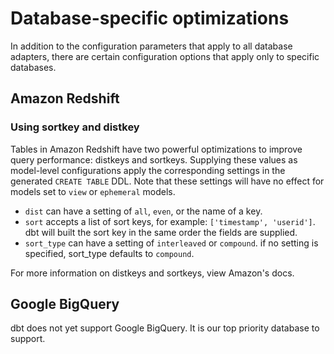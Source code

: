 # Database-specific optimizations

In addition to the configuration parameters that apply to all database adapters, there are certain configuration options that apply only to specific databases.

## Amazon Redshift

### Using sortkey and distkey

Tables in Amazon Redshift have two powerful optimizations to improve query performance: distkeys and sortkeys. Supplying these values as model-level configurations apply the corresponding settings in the generated `CREATE TABLE` DDL. Note that these settings will have no effect for models set to `view` or `ephemeral` models.

- `dist` can have a setting of `all`, `even`, or the name of a key.
- `sort` accepts a list of sort keys, for example: `['timestamp', 'userid']`. dbt will built the sort key in the same order the fields are supplied.
- `sort_type` can have a setting of `interleaved` or `compound`. if no setting is specified, sort_type defaults to `compound`.

For more information on distkeys and sortkeys, view Amazon's docs.

## Google BigQuery

dbt does not yet support Google BigQuery. It is our top priority database to support.
